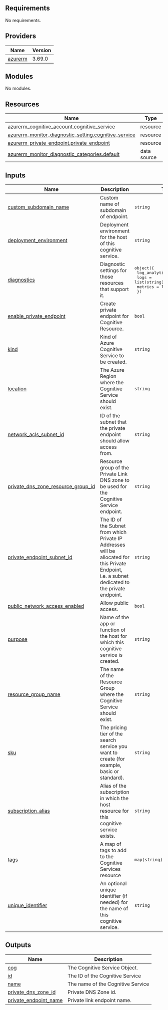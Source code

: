 <!-- BEGIN_TF_DOCS -->
## Requirements

No requirements.

## Providers

| Name | Version |
|------|---------|
| <a name="provider_azurerm"></a> [azurerm](#provider\_azurerm) | 3.69.0 |

## Modules

No modules.

## Resources

| Name | Type |
|------|------|
| [azurerm_cognitive_account.cognitive_service](https://registry.terraform.io/providers/hashicorp/azurerm/latest/docs/resources/cognitive_account) | resource |
| [azurerm_monitor_diagnostic_setting.cognitive_service](https://registry.terraform.io/providers/hashicorp/azurerm/latest/docs/resources/monitor_diagnostic_setting) | resource |
| [azurerm_private_endpoint.private_endpoint](https://registry.terraform.io/providers/hashicorp/azurerm/latest/docs/resources/private_endpoint) | resource |
| [azurerm_monitor_diagnostic_categories.default](https://registry.terraform.io/providers/hashicorp/azurerm/latest/docs/data-sources/monitor_diagnostic_categories) | data source |

## Inputs

| Name | Description | Type | Default | Required |
|------|-------------|------|---------|:--------:|
| <a name="input_custom_subdomain_name"></a> [custom\_subdomain\_name](#input\_custom\_subdomain\_name) | Custom name of subdomain of endpoint. | `string` | n/a | yes |
| <a name="input_deployment_environment"></a> [deployment\_environment](#input\_deployment\_environment) | Deployment environment for the host of this cognitive service. | `string` | n/a | yes |
| <a name="input_diagnostics"></a> [diagnostics](#input\_diagnostics) | Diagnostic settings for those resources that support it. | <pre>object({<br>    log_analytics_id = string,<br>    logs             = list(string),<br>    metrics          = list(string)<br>  })</pre> | `null` | no |
| <a name="input_enable_private_endpoint"></a> [enable\_private\_endpoint](#input\_enable\_private\_endpoint) | Create private endpoint for Cognitive Resource. | `bool` | `false` | no |
| <a name="input_kind"></a> [kind](#input\_kind) | Kind of Azure Cognitive Service to be created. | `string` | n/a | yes |
| <a name="input_location"></a> [location](#input\_location) | The Azure Region where the Cognitive Service should exist. | `string` | `"westeurope"` | no |
| <a name="input_network_acls_subnet_id"></a> [network\_acls\_subnet\_id](#input\_network\_acls\_subnet\_id) | ID of the subnet that the private endpoint should allow access from. | `string` | `null` | no |
| <a name="input_private_dns_zone_resource_group_id"></a> [private\_dns\_zone\_resource\_group\_id](#input\_private\_dns\_zone\_resource\_group\_id) | Resource group of the Private Link DNS zone to be used for the Cognitive Service endpoint. | `string` | `"/subscriptions/02e2f460-09b1-490f-bbbc-1643413ca5b4/resourceGroups/nw-hub-pep-pdns-rg-001"` | no |
| <a name="input_private_endpoint_subnet_id"></a> [private\_endpoint\_subnet\_id](#input\_private\_endpoint\_subnet\_id) | The ID of the Subnet from which Private IP Addresses will be allocated for this Private Endpoint, i.e. a subnet dedicated to the private endpoint. | `string` | `null` | no |
| <a name="input_public_network_access_enabled"></a> [public\_network\_access\_enabled](#input\_public\_network\_access\_enabled) | Allow public access. | `bool` | `false` | no |
| <a name="input_purpose"></a> [purpose](#input\_purpose) | Name of the app or function of the host for which this cognitive service is created. | `string` | n/a | yes |
| <a name="input_resource_group_name"></a> [resource\_group\_name](#input\_resource\_group\_name) | The name of the Resource Group where the Cognitive Service should exist. | `string` | n/a | yes |
| <a name="input_sku"></a> [sku](#input\_sku) | The pricing tier of the search service you want to create (for example, basic or standard). | `string` | `"S0"` | no |
| <a name="input_subscription_alias"></a> [subscription\_alias](#input\_subscription\_alias) | Alias of the subscription in which the host resource for this cognitive service exists. | `string` | n/a | yes |
| <a name="input_tags"></a> [tags](#input\_tags) | A map of tags to add to the Cognitive Services resource | `map(string)` | `{}` | no |
| <a name="input_unique_identifier"></a> [unique\_identifier](#input\_unique\_identifier) | An optional unique identifier (if needed) for the name of this cognitive service. | `string` | n/a | yes |

## Outputs

| Name | Description |
|------|-------------|
| <a name="output_cog"></a> [cog](#output\_cog) | The Cognitive Service Object. |
| <a name="output_id"></a> [id](#output\_id) | The ID of the Cognitive Service |
| <a name="output_name"></a> [name](#output\_name) | The name of the Cognitive Service |
| <a name="output_private_dns_zone_id"></a> [private\_dns\_zone\_id](#output\_private\_dns\_zone\_id) | Private DNS Zone id. |
| <a name="output_private_endpoint_name"></a> [private\_endpoint\_name](#output\_private\_endpoint\_name) | Private link endpoint name. |
<!-- END_TF_DOCS -->

